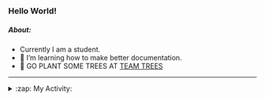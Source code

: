 ### Hello World!

##### About:
- Currently I am a student.
- 🌱 I’m learning how to make better documentation.
- 🌱 GO PLANT SOME TREES AT [TEAM TREES](https://teamtrees.org/)

---
<details>
  <summary>:zap: My Activity:</summary>
  
<!--START_SECTION:waka-->
![Code Time](http://img.shields.io/badge/Code%20Time-1%2C122%20hrs%203%20mins-blue)

**I'm a Night 🦉** 

```text
🌞 Morning                1410 commits        ██░░░░░░░░░░░░░░░░░░░░░░░   09.27 % 
🌆 Daytime                5280 commits        █████████░░░░░░░░░░░░░░░░   34.72 % 
🌃 Evening                4364 commits        ███████░░░░░░░░░░░░░░░░░░   28.70 % 
🌙 Night                  4153 commits        ███████░░░░░░░░░░░░░░░░░░   27.31 % 
```
📅 **I'm Most Productive on Wednesday** 

```text
Monday                   2291 commits        ████░░░░░░░░░░░░░░░░░░░░░   15.07 % 
Tuesday                  1864 commits        ███░░░░░░░░░░░░░░░░░░░░░░   12.26 % 
Wednesday                3600 commits        ██████░░░░░░░░░░░░░░░░░░░   23.67 % 
Thursday                 1907 commits        ███░░░░░░░░░░░░░░░░░░░░░░   12.54 % 
Friday                   1520 commits        ██░░░░░░░░░░░░░░░░░░░░░░░   10.00 % 
Saturday                 1372 commits        ██░░░░░░░░░░░░░░░░░░░░░░░   09.02 % 
Sunday                   2653 commits        ████░░░░░░░░░░░░░░░░░░░░░   17.45 % 
```


📊 **This Week I Spent My Time On** 

```text
🔥 Editors: 
VS Code                  56 mins             █████████████████████████   100.00 % 

🐱‍💻 Projects: 
praise                   56 mins             █████████████████████████   99.98 % 
ai                       0 secs              ░░░░░░░░░░░░░░░░░░░░░░░░░   00.02 % 
```


 Last Updated on 01/05/2023 15:09:00 UTC
<!--END_SECTION:waka-->
</details>
